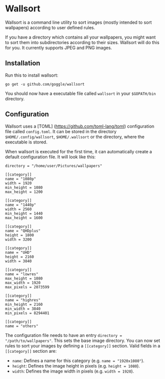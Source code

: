 # Wallsort

Wallsort is a command line utility to sort images (mostly intended to sort wallpapers)
according to user defined rules.

If you have a directory which contains all your wallpapers, you might want to
sort them into subdirectories according to their sizes. Wallsort will do this
for you. It currently supports JPEG and PNG images.


## Installation

Run this to install wallsort:
```
go get -u github.com/goggle/wallsort
```
You should now have a executable file called `wallsort` in your `$GOPATH/bin` directory.


## Configuration

Wallsort uses a [TOML] (https://github.com/toml-lang/toml) configuration file called
`config.toml`. It can be stored in the directory `$HOME/.config/wallsort`,
`$HOME/.wallsort` or the directory, where the executable is stored.

When wallsort is executed for the first time, it can automatically create a
default configuration file. It will look like this:
```
directory = "/home/user/Pictures/wallpapers"

[[category]]
name = "1080p"
width = 1920
min_height = 1080
max_height = 1200

[[category]]
name = "1440p"
width = 2560
min_height = 1440
max_height = 1600

[[category]]
name = "QHDplus"
height = 1800
width = 3200

[[category]]
name = "UHD"
height = 2160
width = 3840

[[category]]
name = "lowres"
max_height = 1080
max_width = 1920
max_pixels = 2073599

[[category]]
name = "highres"
min_height = 2160
min_width = 3840
min_pixels = 8294401

[[category]]
name = "others"
```
The configuration file needs to have an entry ```directory = "/path/to/wallpapers"```.
This sets the base image directory.
You can now set rules to sort your images by defining a ```[[category]]``` section.
Valid fields in a ```[[category]]``` section are:
* ```name```: Defines a name for this category (e.g. ```name = "1920x1080"```).
* ```height```: Defines the image height in pixels (e.g. ```height = 1080```).
* ```width```: Defines the image width in pixels (e.g. ```width = 1920```).
